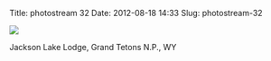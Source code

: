 Title: photostream 32
Date: 2012-08-18 14:33
Slug: photostream-32

[![](http://martinfowler.com/photos/32.jpg)](http://martinfowler.com/photos/32.html)

</p>

</p>

Jackson Lake Lodge, Grand Tetons N.P., WY

</p>

